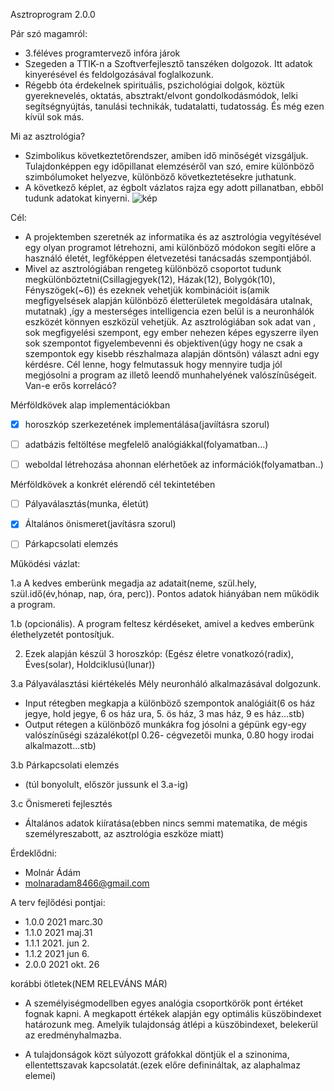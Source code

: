 Asztroprogram 2.0.0

Pár szó magamról: 
- 3.féléves programtervező infóra járok
- Szegeden a TTIK-n a Szoftverfejlesztő tanszéken dolgozok. Itt adatok kinyerésével és feldolgozásával foglalkozunk.
- Régebb óta érdekelnek spirituális, pszichológiai dolgok, köztük gyereknevelés, oktatás, absztrakt/elvont gondolkodásmódok, lelki segítségnyújtás, tanulási technikák, tudatalatti, tudatosság. És még ezen kívül sok más. 

Mi az asztrológia?
- Szimbolikus következtetőrendszer, amiben idő minőségét vizsgáljuk. Tulajdonképpen egy időpillanat elemzéséről van szó, emire különböző szimbólumoket helyezve, különböző következtetésekre juthatunk.
- A következő képlet, az égbolt vázlatos rajza egy adott pillanatban, ebből tudunk adatokat kinyerni.
![kép](https://user-images.githubusercontent.com/77636185/138847759-e8614944-8984-4bd0-b738-eafbf976cd1e.png)

Cél:
- A projektemben szeretnék az informatika és az asztrológia vegyítésével egy olyan programot létrehozni, ami különböző módokon segíti előre a használó életét, legfőképpen életvezetési tanácsadás szempontjából.
- Mivel az asztrológiában rengeteg különböző csoportot tudunk megkülönböztetni(Csillagjegyek(12), Házak(12), Bolygók(10), Fényszögek(~6)) és ezeknek vehetjük kombinációit is(amik megfigyelsések alapján különböző életterületek megoldására utalnak, mutatnak) ,így a mesterséges intelligencia ezen belül is a neuronhálók eszközét könnyen eszközül vehetjük. 
Az asztrológiában sok adat van , sok megfigyelési szempont, egy ember nehezen képes egyszerre ilyen sok szempontot figyelembevenni és objektíven(úgy hogy ne csak a szempontok egy kisebb részhalmaza alapján döntsön) választ adni egy kérdésre.
Cél lenne, hogy felmutassuk hogy mennyire tudja jól megjósolni a program az illető leendő munhahelyének valószínűségeit. Van-e erős korrelácó?


Mérföldkövek alap implementációkban
- [x] horoszkóp szerkezetének implementálása(javíításra szorul)
- [ ] adatbázis feltöltése megfelelő analógiákkal(folyamatban...)
- [ ] weboldal létrehozása ahonnan elérhetőek az információk(folyamatban..)


Mérföldkövek a konkrét elérendő cél tekintetében
- [ ] Pályaválasztás(munka, életút)
- [x] Általános önismeret(javításra szorul)
- [ ] Párkapcsolati elemzés


Működési vázlat:

1.a A kedves emberünk megadja az adatait(neme, szül.hely, szül.idő(év,hónap, nap, óra, perc)). Pontos adatok hiányában nem működik a program.

1.b (opcionális). A program feltesz kérdéseket, amivel a kedves emberünk élethelyzetét pontosítjuk.

2. Ezek alapján  készül 3 horoszkóp: (Egész életre vonatkozó(radix), Éves(solar), Holdciklusú(lunar))
      
3.a Pályaválasztási kiértékelés
Mély neuronháló alkalmazásával dolgozunk.
- Input rétegben megkapja a különböző szempontok analógiáit(6 os ház jegye, hold jegye, 6 os ház ura, 5. ös ház, 3 mas ház, 9 es ház...stb)
- Output rétegen a különböző munkákra fog jósolni a gépünk egy-egy valószínűségi százalékot(pl 0.26- cégvezetői munka, 0.80 hogy irodai alkalmazott...stb)

3.b Párkapcsolati elemzés
- (túl bonyolult, először jussunk el 3.a-ig)

3.c Önismereti fejlesztés
- Általános adatok kiíratása(ebben nincs semmi matematika, de mégis személyreszabott, az asztrológia eszköze miatt)


Érdeklődni: 
- Molnár Ádám 
- molnaradam8466@gmail.com 

A terv fejlődési pontjai:
- 1.0.0 2021 marc.30
- 1.1.0 2021 maj.31
- 1.1.1 2021. jun 2.
- 1.1.2 2021 jun 6.
- 2.0.0 2021 okt. 26

korábbi ötletek(NEM RELEVÁNS MÁR)
- A személyiségmodellben egyes analógia csoportkörök pont értéket fognak kapni. A megkapott értékek alapján egy optimális küszöbindexet határozunk meg.
Amelyik tulajdonság átlépi a küszöbindexet, belekerül az eredményhalmazba.

- A tulajdonságok közt súlyozott gráfokkal döntjük el a szinonima, ellentettszavak kapcsolatát.(ezek előre definináltak, az alaphalmaz elemei)




